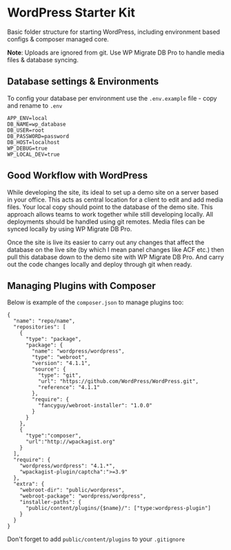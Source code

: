 # WordPress Starter Kit

Basic folder structure for starting WordPress, including environment based configs & composer managed core.

**Note**: Uploads are ignored from git. Use WP Migrate DB Pro to handle media files & database syncing.

## Database settings & Environments
 
 To config your database per environment use the `.env.example` file - copy and rename to `.env`
 
 ```
 APP_ENV=local
 DB_NAME=wp_database
 DB_USER=root
 DB_PASSWORD=password
 DB_HOST=localhost
 WP_DEBUG=true
 WP_LOCAL_DEV=true
 ```

## Good Workflow with WordPress

While developing the site, its ideal to set up a demo site on a server based in your office. This acts as central location for a client to edit and add media files. Your local copy should point  to the database of the demo site. This approach allows teams to work together while still developing locally. All deployments should be handled using git remotes. Media files can be synced locally by using WP Migrate DB Pro.

Once the site is live its easier to carry out any changes that affect the database on the live site (by which I mean panel changes like ACF etc.) then pull this database down to the demo site with WP Migrate DB Pro. And carry out the code changes locally and deploy through git when ready.

## Managing Plugins with Composer

Below is example of the `composer.json` to manage plugins too:

```
{
  "name": "repo/name",
  "repositories": [
    {
      "type": "package",
      "package": {
        "name": "wordpress/wordpress",
        "type": "webroot",
        "version": "4.1.1",
        "source": {
          "type": "git",
          "url": "https://github.com/WordPress/WordPress.git",
          "reference": "4.1.1"
        },
        "require": {
          "fancyguy/webroot-installer": "1.0.0"
        }
      }
    },
    {
      "type":"composer",
      "url":"http://wpackagist.org"
    }
  ],
  "require": {
    "wordpress/wordpress": "4.1.*",
    "wpackagist-plugin/captcha":">=3.9"
  },
  "extra": {
    "webroot-dir": "public/wordpress",
    "webroot-package": "wordpress/wordpress",
    "installer-paths": {
      "public/content/plugins/{$name}/": ["type:wordpress-plugin"]
    }
  }
}
```

Don't forget to add `public/content/plugins` to your `.gitignore`
